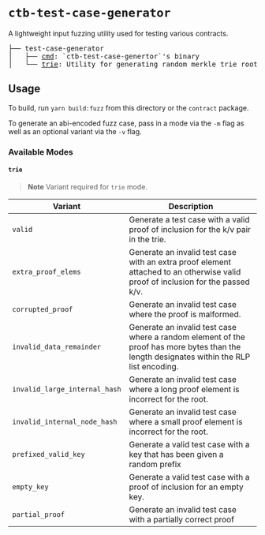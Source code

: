 # `ctb-test-case-generator`

A lightweight input fuzzing utility used for testing various contracts.

<pre>
├── test-case-generator
│   ├── <a href="./cmd">cmd</a>: `ctb-test-case-genertor`'s binary
│   └── <a href="./trie">trie</a>: Utility for generating random merkle trie roots / inclusion proofs
</pre>

## Usage

To build, run `yarn build:fuzz` from this directory or the `contract` package.

To generate an abi-encoded fuzz case, pass in a mode via the `-m` flag as well as an optional variant via the `-v` flag.

### Available Modes

#### `trie`

> **Note**
> Variant required for `trie` mode.

| Variant                       | Description                                                                                                                               |
| ----------------------------- | ----------------------------------------------------------------------------------------------------------------------------------------- |
| `valid`                       | Generate a test case with a valid proof of inclusion for the k/v pair in the trie.                                                        |
| `extra_proof_elems`           | Generate an invalid test case with an extra proof element attached to an otherwise valid proof of inclusion for the passed k/v.           |
| `corrupted_proof`             | Generate an invalid test case where the proof is malformed.                                                                               |
| `invalid_data_remainder`      | Generate an invalid test case where a random element of the proof has more bytes than the length designates within the RLP list encoding. |
| `invalid_large_internal_hash` | Generate an invalid test case where a long proof element is incorrect for the root.                                                       |
| `invalid_internal_node_hash`  | Generate an invalid test case where a small proof element is incorrect for the root.                                                      |
| `prefixed_valid_key`          | Generate a valid test case with a key that has been given a random prefix                                                                 |
| `empty_key`                   | Generate a valid test case with a proof of inclusion for an empty key.                                                                    |
| `partial_proof`               | Generate an invalid test case with a partially correct proof                                                                              |

